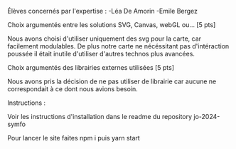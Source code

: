 Élèves concernés par l'expertise :
-Léa De Amorin
-Emile Bergez



Choix argumentés entre les solutions SVG,
Canvas, webGL ou... [5 pts]

Nous avons choisi d'utiliser uniquement des svg pour la carte, car facilement modulables. De plus notre carte ne nécéssitant pas d'intéraction poussée il était inutile d'utiliser d'autres technos plus avancées.

Choix argumentés des librairies externes utilisées
[5 pts]

Nous avons pris la décision de ne pas utiliser de librairie car aucune ne correspondait à ce dont nous avions besoin.



Instructions :


Voir les instructions d'installation dans le readme du repository jo-2024-symfo

Pour lancer le site faites npm i puis yarn start
